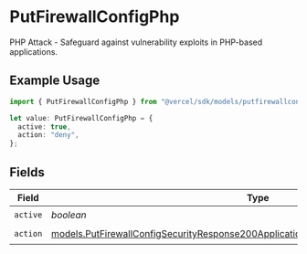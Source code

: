 # PutFirewallConfigPhp

PHP Attack - Safeguard against vulnerability exploits in PHP-based applications.

## Example Usage

```typescript
import { PutFirewallConfigPhp } from "@vercel/sdk/models/putfirewallconfigop.js";

let value: PutFirewallConfigPhp = {
  active: true,
  action: "deny",
};
```

## Fields

| Field                                                                                                                                                                                | Type                                                                                                                                                                                 | Required                                                                                                                                                                             | Description                                                                                                                                                                          |
| ------------------------------------------------------------------------------------------------------------------------------------------------------------------------------------ | ------------------------------------------------------------------------------------------------------------------------------------------------------------------------------------ | ------------------------------------------------------------------------------------------------------------------------------------------------------------------------------------ | ------------------------------------------------------------------------------------------------------------------------------------------------------------------------------------ |
| `active`                                                                                                                                                                             | *boolean*                                                                                                                                                                            | :heavy_check_mark:                                                                                                                                                                   | N/A                                                                                                                                                                                  |
| `action`                                                                                                                                                                             | [models.PutFirewallConfigSecurityResponse200ApplicationJSONResponseBodyActiveCrsAction](../models/putfirewallconfigsecurityresponse200applicationjsonresponsebodyactivecrsaction.md) | :heavy_check_mark:                                                                                                                                                                   | N/A                                                                                                                                                                                  |